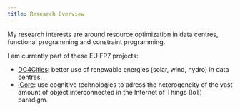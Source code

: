 ```yaml
---
title: Research Overview
---
```


My research interests are around resource optimization in data centres, functional programming and constraint programming.

I am currently part of these EU FP7 projects:

* [DC4Cities](http://projects.dc4cities.eu/): better use of renewable energies (solar, wind, hydro) in data centres.  
* [iCore](http://www.iot-icore.eu/): use cognitive technologies to adress the heterogeneity of the vast amount of object interconnected in the Internet of Things (IoT) paradigm.
